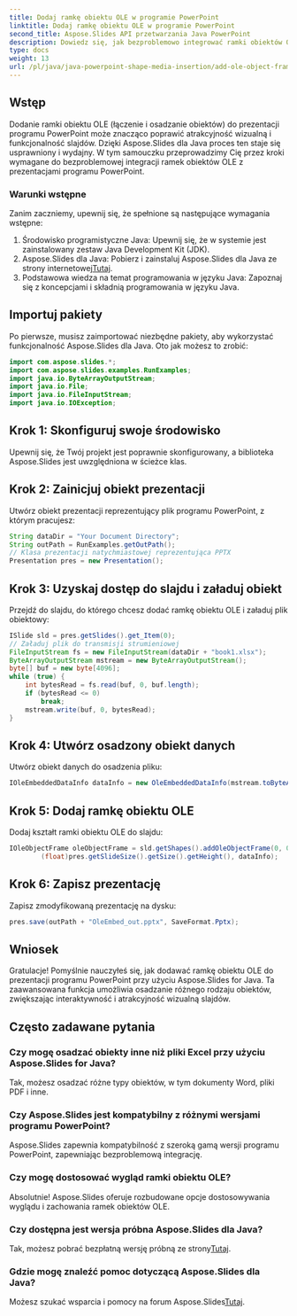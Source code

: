 ```yaml
---
title: Dodaj ramkę obiektu OLE w programie PowerPoint
linktitle: Dodaj ramkę obiektu OLE w programie PowerPoint
second_title: Aspose.Slides API przetwarzania Java PowerPoint
description: Dowiedz się, jak bezproblemowo integrować ramki obiektów OLE z prezentacjami programu PowerPoint za pomocą Aspose.Slides dla Java.
type: docs
weight: 13
url: /pl/java/java-powerpoint-shape-media-insertion/add-ole-object-frame-powerpoint/
---
```

## Wstęp
Dodanie ramki obiektu OLE (łączenie i osadzanie obiektów) do prezentacji programu PowerPoint może znacząco poprawić atrakcyjność wizualną i funkcjonalność slajdów. Dzięki Aspose.Slides dla Java proces ten staje się usprawniony i wydajny. W tym samouczku przeprowadzimy Cię przez kroki wymagane do bezproblemowej integracji ramek obiektów OLE z prezentacjami programu PowerPoint.
### Warunki wstępne
Zanim zaczniemy, upewnij się, że spełnione są następujące wymagania wstępne:
1. Środowisko programistyczne Java: Upewnij się, że w systemie jest zainstalowany zestaw Java Development Kit (JDK).
2. Aspose.Slides dla Java: Pobierz i zainstaluj Aspose.Slides dla Java ze strony internetowej[Tutaj](https://releases.aspose.com/slides/java/).
3. Podstawowa wiedza na temat programowania w języku Java: Zapoznaj się z koncepcjami i składnią programowania w języku Java.
## Importuj pakiety
Po pierwsze, musisz zaimportować niezbędne pakiety, aby wykorzystać funkcjonalność Aspose.Slides dla Java. Oto jak możesz to zrobić:
```java
import com.aspose.slides.*;
import com.aspose.slides.examples.RunExamples;
import java.io.ByteArrayOutputStream;
import java.io.File;
import java.io.FileInputStream;
import java.io.IOException;
```
## Krok 1: Skonfiguruj swoje środowisko
Upewnij się, że Twój projekt jest poprawnie skonfigurowany, a biblioteka Aspose.Slides jest uwzględniona w ścieżce klas.
## Krok 2: Zainicjuj obiekt prezentacji
Utwórz obiekt prezentacji reprezentujący plik programu PowerPoint, z którym pracujesz:
```java
String dataDir = "Your Document Directory";
String outPath = RunExamples.getOutPath();
// Klasa prezentacji natychmiastowej reprezentująca PPTX
Presentation pres = new Presentation();
```
## Krok 3: Uzyskaj dostęp do slajdu i załaduj obiekt
Przejdź do slajdu, do którego chcesz dodać ramkę obiektu OLE i załaduj plik obiektowy:
```java
ISlide sld = pres.getSlides().get_Item(0);
// Załaduj plik do transmisji strumieniowej
FileInputStream fs = new FileInputStream(dataDir + "book1.xlsx");
ByteArrayOutputStream mstream = new ByteArrayOutputStream();
byte[] buf = new byte[4096];
while (true) {
    int bytesRead = fs.read(buf, 0, buf.length);
    if (bytesRead <= 0)
        break;
    mstream.write(buf, 0, bytesRead);
}
```
## Krok 4: Utwórz osadzony obiekt danych
Utwórz obiekt danych do osadzenia pliku:
```java
IOleEmbeddedDataInfo dataInfo = new OleEmbeddedDataInfo(mstream.toByteArray(), "xlsx");
```
## Krok 5: Dodaj ramkę obiektu OLE
Dodaj kształt ramki obiektu OLE do slajdu:
```java
IOleObjectFrame oleObjectFrame = sld.getShapes().addOleObjectFrame(0, 0, (float)pres.getSlideSize().getSize().getWidth(),
        (float)pres.getSlideSize().getSize().getHeight(), dataInfo);
```
## Krok 6: Zapisz prezentację
Zapisz zmodyfikowaną prezentację na dysku:
```java
pres.save(outPath + "OleEmbed_out.pptx", SaveFormat.Pptx);
```

## Wniosek
Gratulacje! Pomyślnie nauczyłeś się, jak dodawać ramkę obiektu OLE do prezentacji programu PowerPoint przy użyciu Aspose.Slides for Java. Ta zaawansowana funkcja umożliwia osadzanie różnego rodzaju obiektów, zwiększając interaktywność i atrakcyjność wizualną slajdów.

## Często zadawane pytania
### Czy mogę osadzać obiekty inne niż pliki Excel przy użyciu Aspose.Slides for Java?
Tak, możesz osadzać różne typy obiektów, w tym dokumenty Word, pliki PDF i inne.
### Czy Aspose.Slides jest kompatybilny z różnymi wersjami programu PowerPoint?
Aspose.Slides zapewnia kompatybilność z szeroką gamą wersji programu PowerPoint, zapewniając bezproblemową integrację.
### Czy mogę dostosować wygląd ramki obiektu OLE?
Absolutnie! Aspose.Slides oferuje rozbudowane opcje dostosowywania wyglądu i zachowania ramek obiektów OLE.
### Czy dostępna jest wersja próbna Aspose.Slides dla Java?
 Tak, możesz pobrać bezpłatną wersję próbną ze strony[Tutaj](https://releases.aspose.com/).
### Gdzie mogę znaleźć pomoc dotyczącą Aspose.Slides dla Java?
 Możesz szukać wsparcia i pomocy na forum Aspose.Slides[Tutaj](https://forum.aspose.com/c/slides/11).